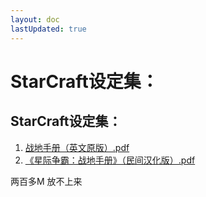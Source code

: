 ```yaml
---
layout: doc
lastUpdated: true
---
```


# StarCraft设定集：

## StarCraft设定集：

1. [战地手册（英文原版）.pdf]()
2. [《星际争霸：战地手册》（民间汉化版）.pdf]()
   
两百多M 放不上来
